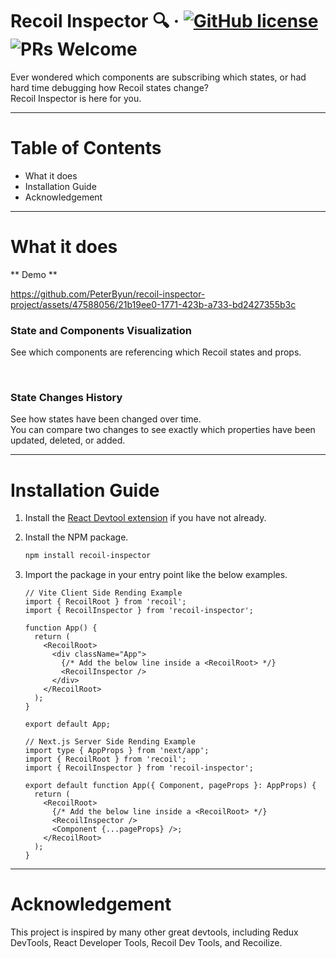 # Recoil Inspector 🔍 &middot; [![GitHub license](https://img.shields.io/badge/license-MIT-blue.svg)](https://github.com/facebook/react/blob/main/LICENSE) ![PRs Welcome](https://img.shields.io/badge/PRs-welcome-brightgreen.svg)

Ever wondered which components are subscribing which states, or had hard time debugging how Recoil states change? <br/>
Recoil Inspector is here for you. <br/>

---

# Table of Contents

- What it does
- Installation Guide
- Acknowledgement

---

# What it does

** Demo **

https://github.com/PeterByun/recoil-inspector-project/assets/47588056/21b19ee0-1771-423b-a733-bd2427355b3c

### State and Components Visualization

See which components are referencing which Recoil states and props.

<br/>

### State Changes History

See how states have been changed over time. </br>
You can compare two changes to see exactly which properties have been updated, deleted, or added.

---

# Installation Guide

1. Install the [React Devtool extension](https://chromewebstore.google.com/detail/react-developer-tools/fmkadmapgofadopljbjfkapdkoienihi?hl=en-US&utm_source=ext_sidebar) if you have not already.

2. Install the NPM package.
   ```zsh
   npm install recoil-inspector
   ```
3. Import the package in your entry point like the below examples.

   ```tsx
   // Vite Client Side Rending Example
   import { RecoilRoot } from 'recoil';
   import { RecoilInspector } from 'recoil-inspector';

   function App() {
     return (
       <RecoilRoot>
         <div className="App">
           {/* Add the below line inside a <RecoilRoot> */}
           <RecoilInspector />
         </div>
       </RecoilRoot>
     );
   }

   export default App;
   ```

   ```tsx
   // Next.js Server Side Rending Example
   import type { AppProps } from 'next/app';
   import { RecoilRoot } from 'recoil';
   import { RecoilInspector } from 'recoil-inspector';

   export default function App({ Component, pageProps }: AppProps) {
     return (
       <RecoilRoot>
         {/* Add the below line inside a <RecoilRoot> */}
         <RecoilInspector />
         <Component {...pageProps} />;
       </RecoilRoot>
     );
   }
   ```

---

# Acknowledgement

This project is inspired by many other great devtools, including Redux DevTools, React Developer Tools, Recoil Dev Tools, and Recoilize.
